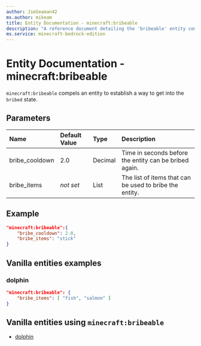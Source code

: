 ```yaml
---
author: JimSeaman42
ms.author: mikeam
title: Entity Documentation - minecraft:bribeable
description: "A reference document detailing the 'bribeable' entity component"
ms.service: minecraft-bedrock-edition
---
```


# Entity Documentation - minecraft:bribeable

`minecraft:bribeable` compels an entity to establish a way to get into the `bribed` state.

## Parameters

|Name |Default Value  |Type  |Description  |
|:----------|:----------|:----------|:----------|
|bribe_cooldown| 2.0| Decimal| Time in seconds before the entity can be bribed again. |
|bribe_items|*not set* | List|  The list of items that can be used to bribe the entity. |

## Example

```json
"minecraft:bribeable":{
    "bribe_cooldown": 2.0,
    "bribe_items": "stick"
}
```

## Vanilla entities examples

### dolphin

```json
"minecraft:bribeable": {
    "bribe_items": [ "fish", "salmon" ]
}
```

## Vanilla entities using `minecraft:bribeable`

- [dolphin](../../../../Source/VanillaBehaviorPack_Snippets/entities/dolphin.md)
